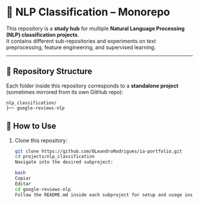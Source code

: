 # 🧠 NLP Classification – Monorepo

This repository is a **study hub** for multiple **Natural Language Processing (NLP) classification projects**.  
It contains different sub-repositories and experiments on text preprocessing, feature engineering, and supervised learning.

---

## 📂 Repository Structure

Each folder inside this repository corresponds to a **standalone project** (sometimes mirrored from its own GitHub repo):

```
nlp_classification/
├── google-reviews-nlp

```
## 🚀 How to Use

1. Clone this repository:
   ```bash
   git clone https://github.com/OLeandroRodrigues/ia-portfolio.git
   cd projects/nlp_classification
   Navigate into the desired subproject:

   bash
   Copiar
   Editar
   cd google-reviews-nlp
   Follow the README.md inside each subproject for setup and usage instructions.
   ```